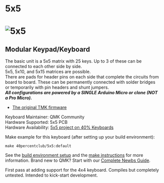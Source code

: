 # 5x5

![5x5](https://3.bp.blogspot.com/-bKOfUyMtdrE/WqGA_03kGZI/AAAAAAACPtY/DsHDTQS0IlMD3ie8HHlf1ATRUAwpZdcSgCLcBGAs/s1600/c.jpg)  
===  

## Modular Keypad/Keyboard
The basic unit is a 5x5 matrix with 25 keys. Up to 3 of these can be connected to each other side by side.  
5x5, 5x10, and 5x15 matrices are possible.  
There are pads for header pins on each side that complete the circuits from board to board. These can be permanently connected with solder bridges or temporarily with pin headers and shunt jumpers.  
**_All configurations are powered by a SINGLE Arduino Micro or clone (NOT a Pro Micro)._**  

* [The original TMK firmware](https://github.com/di0ib/tmk_keyboard/tree/master/keyboard/5x5)

Keyboard Maintainer: QMK Community  
Hardware Supported: 5x5 PCB   
Hardware Availability: [5x5 project on 40% Keyboards](http://www.40percent.club/2018/04/5x5.html)  

Make example for this keyboard (after setting up your build environment):

    make 40percentclub/5x5:default

See the [build environment setup](https://docs.qmk.fm/#/getting_started_build_tools) and the [make instructions](https://docs.qmk.fm/#/getting_started_make_guide) for more information. Brand new to QMK? Start with our [Complete Newbs Guide](https://docs.qmk.fm/#/newbs).

First pass at adding support for the 4x4 keyboard. Compiles but completely untested. Intended to kick-start development.  
